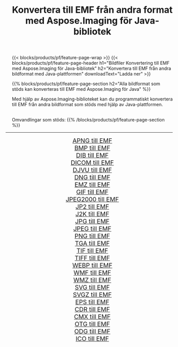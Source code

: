 ﻿---
title: Konvertera till EMF från andra format med Aspose.Imaging för Java-bibliotek 
weight: 3920
url: /sv/java/conversion/to/emf/ 
lang: sv
langdirlevel: 2
locales: zh-hans,ja,it,ru,de,es,fr,nl,id,lt,pl,pt,vi,tr,ko,zh-hant,ar,hi,th,sv,cs,uk,he
description: Med Aspose.Imaging kan du konvertera till EMF från andra format med Java
---

{{< blocks/products/pf/feature-page-wrap >}}
{{< blocks/products/pf/feature-page-header h1="Bildfiler Konvertering till EMF med Aspose.Imaging för Java-bibliotek" h2="Konvertera till EMF från andra bildformat med Java-plattformen" downloadText="Ladda ner" >}}


{{% blocks/products/pf/feature-page-section  h2="Alla bildformat som stöds kan konverteras till EMF med Aspose.Imaging för Java" %}}
<p align=justify>Med hjälp av Aspose.Imaging-biblioteket kan du programmatiskt konvertera till EMF från andra bildformat som stöds med hjälp av Java-plattformen.</p>
<br/>
Omvandlingar som stöds:
{{% /blocks/products/pf/feature-page-section %}}
<div class="container-fluid productfamilypage bg-gray">
    <div class="convertypes bg-gray agp-content section">
        <div class="container">
		<hr style="margin-left:-20px;"/>
		<div class="row other-converters" style="gap: 10px;font-size: 19px;text-align:center;">
		    <div class='col-md-2 other-converter remove-lp remove-rp'><a href="/imaging/sv/java/conversion/apng-to-emf/" style="padding:15px;">APNG till EMF</a></div>
<div class='col-md-2 other-converter remove-lp remove-rp'><a href="/imaging/sv/java/conversion/bmp-to-emf/" style="padding:15px;">BMP till EMF</a></div>
<div class='col-md-2 other-converter remove-lp remove-rp'><a href="/imaging/sv/java/conversion/dib-to-emf/" style="padding:15px;">DIB till EMF</a></div>
<div class='col-md-2 other-converter remove-lp remove-rp'><a href="/imaging/sv/java/conversion/dicom-to-emf/" style="padding:15px;">DICOM till EMF</a></div>
<div class='col-md-2 other-converter remove-lp remove-rp'><a href="/imaging/sv/java/conversion/djvu-to-emf/" style="padding:15px;">DJVU till EMF</a></div>
<div class='col-md-2 other-converter remove-lp remove-rp'><a href="/imaging/sv/java/conversion/dng-to-emf/" style="padding:15px;">DNG till EMF</a></div>
<div class='col-md-2 other-converter remove-lp remove-rp'><a href="/imaging/sv/java/conversion/emz-to-emf/" style="padding:15px;">EMZ till EMF</a></div>
<div class='col-md-2 other-converter remove-lp remove-rp'><a href="/imaging/sv/java/conversion/gif-to-emf/" style="padding:15px;">GIF till EMF</a></div>
<div class='col-md-2 other-converter remove-lp remove-rp'><a href="/imaging/sv/java/conversion/jpeg2000-to-emf/" style="padding:15px;">JPEG2000 till EMF</a></div>
<div class='col-md-2 other-converter remove-lp remove-rp'><a href="/imaging/sv/java/conversion/jp2-to-emf/" style="padding:15px;">JP2 till EMF</a></div>
<div class='col-md-2 other-converter remove-lp remove-rp'><a href="/imaging/sv/java/conversion/j2k-to-emf/" style="padding:15px;">J2K till EMF</a></div>
<div class='col-md-2 other-converter remove-lp remove-rp'><a href="/imaging/sv/java/conversion/jpg-to-emf/" style="padding:15px;">JPG till EMF</a></div>
<div class='col-md-2 other-converter remove-lp remove-rp'><a href="/imaging/sv/java/conversion/jpeg-to-emf/" style="padding:15px;">JPEG till EMF</a></div>
<div class='col-md-2 other-converter remove-lp remove-rp'><a href="/imaging/sv/java/conversion/png-to-emf/" style="padding:15px;">PNG till EMF</a></div>
<div class='col-md-2 other-converter remove-lp remove-rp'><a href="/imaging/sv/java/conversion/tga-to-emf/" style="padding:15px;">TGA till EMF</a></div>
<div class='col-md-2 other-converter remove-lp remove-rp'><a href="/imaging/sv/java/conversion/tif-to-emf/" style="padding:15px;">TIF till EMF</a></div>
<div class='col-md-2 other-converter remove-lp remove-rp'><a href="/imaging/sv/java/conversion/tiff-to-emf/" style="padding:15px;">TIFF till EMF</a></div>
<div class='col-md-2 other-converter remove-lp remove-rp'><a href="/imaging/sv/java/conversion/webp-to-emf/" style="padding:15px;">WEBP till EMF</a></div>
<div class='col-md-2 other-converter remove-lp remove-rp'><a href="/imaging/sv/java/conversion/wmf-to-emf/" style="padding:15px;">WMF till EMF</a></div>
<div class='col-md-2 other-converter remove-lp remove-rp'><a href="/imaging/sv/java/conversion/wmz-to-emf/" style="padding:15px;">WMZ till EMF</a></div>
<div class='col-md-2 other-converter remove-lp remove-rp'><a href="/imaging/sv/java/conversion/svg-to-emf/" style="padding:15px;">SVG till EMF</a></div>
<div class='col-md-2 other-converter remove-lp remove-rp'><a href="/imaging/sv/java/conversion/svgz-to-emf/" style="padding:15px;">SVGZ till EMF</a></div>
<div class='col-md-2 other-converter remove-lp remove-rp'><a href="/imaging/sv/java/conversion/eps-to-emf/" style="padding:15px;">EPS till EMF</a></div>
<div class='col-md-2 other-converter remove-lp remove-rp'><a href="/imaging/sv/java/conversion/cdr-to-emf/" style="padding:15px;">CDR till EMF</a></div>
<div class='col-md-2 other-converter remove-lp remove-rp'><a href="/imaging/sv/java/conversion/cmx-to-emf/" style="padding:15px;">CMX till EMF</a></div>
<div class='col-md-2 other-converter remove-lp remove-rp'><a href="/imaging/sv/java/conversion/otg-to-emf/" style="padding:15px;">OTG till EMF</a></div>
<div class='col-md-2 other-converter remove-lp remove-rp'><a href="/imaging/sv/java/conversion/odg-to-emf/" style="padding:15px;">ODG till EMF</a></div>
<div class='col-md-2 other-converter remove-lp remove-rp'><a href="/imaging/sv/java/conversion/ico-to-emf/" style="padding:15px;">ICO till EMF</a></div>
                </div>
        </div>
    </div>
</div>
<br/>

